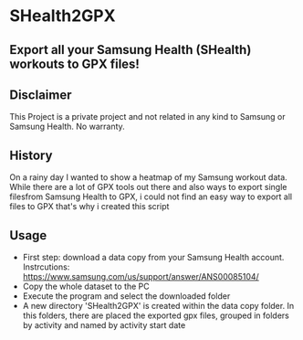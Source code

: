 # SHealth2GPX
## Export all your Samsung Health (SHealth) workouts to GPX files!

## Disclaimer
This Project is a private project and not related in any kind to Samsung or Samsung Health. No warranty.


## History
On a rainy day I wanted to show a heatmap of my Samsung workout data. While there are a lot of GPX tools out there and also ways to export single filesfrom Samsung Health to GPX, i could not find an easy way to export all files to GPX that's why i created this script

## Usage
* First step: download a data copy from your Samsung Health account. Instrcutions: https://www.samsung.com/us/support/answer/ANS00085104/
* Copy the whole dataset to the PC
* Execute the program and select the downloaded folder
* A new directory 'SHealth2GPX' is created within the data copy folder. In this folders, there are placed the exported gpx files, grouped in folders by activity and named by activity start date